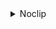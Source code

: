 <details>
  <summary>Noclip</summary>
  <img src="https://github.com/0kolya0/GC_FuncList/blob/main/gif/No%20Clip.gif"/>
</details>